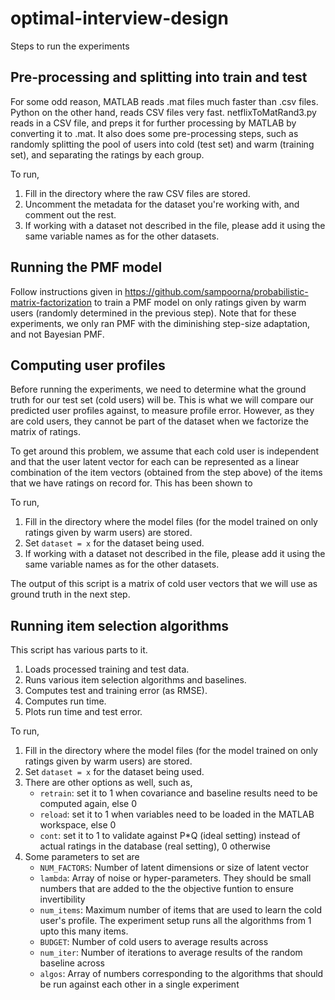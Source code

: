 # optimal-interview-design
Steps to run the experiments

## Pre-processing and splitting into train and test
For some odd reason, MATLAB reads .mat files much faster than .csv files. Python on the other hand, reads CSV files very fast.
netflixToMatRand3.py reads in a CSV file, and preps it for further processing by MATLAB by converting it to .mat. It also does some pre-processing steps, such as randomly splitting the pool of users into cold (test set) and warm (training set), and separating the ratings by each group.

To run,
1. Fill in the directory where the raw CSV files are stored.
2. Uncomment the metadata for the dataset you're working with, and comment out the rest.
3. If working with a dataset not described in the file, please add it using the same variable names as for the other datasets.

## Running the PMF model
Follow instructions given in https://github.com/sampoorna/probabilistic-matrix-factorization to train a PMF model on only ratings given by warm users (randomly determined in the previous step). Note that for these experiments, we only ran PMF with the diminishing step-size adaptation, and not Bayesian PMF.

## Computing user profiles
Before running the experiments, we need to determine what the ground truth for our test set (cold users) will be. This is what we will compare our predicted user profiles against, to measure profile error. However, as they are cold users, they cannot be part of the dataset when we factorize the matrix of ratings.

To get around this problem, we assume that each cold user is independent and that the user latent vector for each can be represented as a linear combination of the item vectors (obtained from the step above) of the items that we have ratings on record for. This has been shown to 

To run,
1. Fill in the directory where the model files (for the model trained on only ratings given by warm users) are stored.
2. Set `dataset = x` for the dataset being used.
3. If working with a dataset not described in the file, please add it using the same variable names as for the other datasets.

The output of this script is a matrix of cold user vectors that we will use as ground truth in the next step.

## Running item selection algorithms
This script has various parts to it.
1. Loads processed training and test data.
2. Runs various item selection algorithms and baselines.
3. Computes test and training error (as RMSE).
4. Computes run time.
5. Plots run time and test error.

To run,
1. Fill in the directory where the model files (for the model trained on only ratings given by warm users) are stored.
2. Set `dataset = x` for the dataset being used.
3. There are other options as well, such as,
    - `retrain`: set it to 1 when covariance and baseline results need to be computed again, else 0
    - `reload`: set it to 1 when variables need to be loaded in the MATLAB workspace, else 0
    - `cont`: set it to 1 to validate against P*Q (ideal setting) instead of actual ratings in the database (real setting), 0 otherwise
4. Some parameters to set are
    - `NUM_FACTORS`: Number of latent dimensions or size of latent vector
    - `lambda`: Array of noise or hyper-parameters. They should be small numbers that are added to the the objective funtion to ensure invertibility
    - `num_items`: Maximum number of items that are used to learn the cold user's profile. The experiment setup runs all the algorithms from 1 upto this many items.
    - `BUDGET`: Number of cold users to average results across
    - `num_iter`: Number of iterations to average results of the random baseline across
    - `algos`: Array of numbers corresponding to the algorithms that should be run against each other in a single experiment